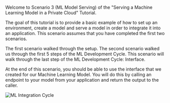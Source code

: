Welcome to Scenario 3 (ML Model Serving) of the "Serving a Machine Learning Model in a Private Cloud" Tutorial.

The goal of this tutorial is to provide a basic example of how to set up an environment, create a model and serve a model in order to integrate it into an application.  This scenario assumes that you have completed the first two scenarios.

The first scenario walked through the setup.
The second scenario walked us through the first 5 steps of the ML Development Cycle.
This scenario will walk through the last step of the ML Development Cycle: Interface.

At the end of this scenario, you should be able to use the interface that we created for our Machine Learning Model.  You will do this by calling an endpoint to your model from your application and return the output to the caller. 

![ML Integration Cycle](ml-cycle-2.jpg)  



 


